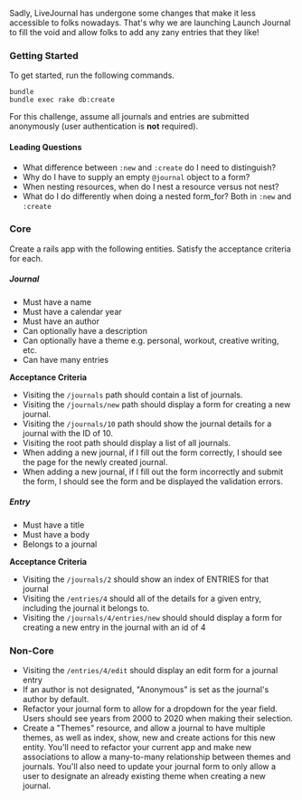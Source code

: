 Sadly, LiveJournal has undergone some changes that make it less accessible to folks nowadays. That's why we are launching Launch Journal to fill the void and allow folks to add any zany entries that they like!

### Getting Started
To get started, run the following commands.

```no-highlight
bundle
bundle exec rake db:create
```

For this challenge, assume all journals and entries are submitted anonymously (user authentication is **not** required).

#### Leading Questions
* What difference between `:new` and `:create` do I need to distinguish?
* Why do I have to supply an empty `@journal` object to a form?
* When nesting resources, when do I nest a resource versus not nest?
* What do I do differently when doing a nested form_for? Both in `:new` and `:create`

### Core

Create a rails app with the following entities. Satisfy the acceptance criteria for each.

##### Journal
* Must have a name
* Must have a calendar year
* Must have an author
* Can optionally have a description
* Can optionally have a theme e.g. personal, workout, creative writing, etc.
* Can have many entries

**Acceptance Criteria**
* Visiting the `/journals` path should contain a list of journals.
* Visiting the `/journals/new` path should display a form for creating a new journal.
* Visiting the `/journals/10` path should show the journal details for a journal with the ID of 10.
* Visiting the root path should display a list of all journals.
* When adding a new journal, if I fill out the form correctly, I should see the page for the newly created journal.
* When adding a new journal, if I fill out the form incorrectly and submit the form, I should see the form and be displayed the validation errors.

##### Entry
* Must have a title
* Must have a body
* Belongs to a journal

**Acceptance Criteria**
* Visiting the `/journals/2` should show an index of ENTRIES for that journal
* Visiting the `/entries/4` should all of the details for a given entry, including the journal it belongs to.
* Visiting the `/journals/4/entries/new` should should display a form for creating a new entry in the journal with an id of 4


### Non-Core
* Visiting the `/entries/4/edit` should display an edit form for a journal entry
* If an author is not designated, "Anonymous" is set as the journal's author by default.
* Refactor your journal form to allow for a dropdown for the year field. Users should see years from 2000 to 2020 when making their selection.
* Create a "Themes" resource, and allow a journal to have multiple themes, as well as index, show, new and create actions for this new entity. You'll need to refactor your current app and make new associations to allow a many-to-many relationship between themes and journals. You'll also need to update your journal form to only allow a user to designate an already existing theme when creating a new journal.  
